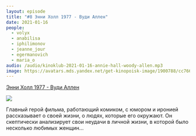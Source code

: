 ```yaml
---
layout: episode
title: "#8 Энни Холл 1977 - Вуди Аллен"
date: 2021-01-16
people:
  - volyx
  - anabilisa
  - iphilimonov
  - jeanne_jour
  - egermanovich
  - maria_o
audio: /audio/kinoklub-2021-01-16-annie-hall-woody-allen.mp3
image: https://avatars.mds.yandex.net/get-kinopoisk-image/1900788/cc76652d-53ac-4d25-acf6-5df06a9be7f8/800x800
---
```


[Энни Холл 1977 - Вуди Аллен](https://www.kinopoisk.ru/film/390/)

![](https://avatars.mds.yandex.net/get-kinopoisk-image/1900788/cc76652d-53ac-4d25-acf6-5df06a9be7f8/800x800)

Главный герой фильма, работающий комиком, с юмором и иронией рассказывает о своей жизни, о людях, которые его окружают. Он скептически анализирует свои неудачи в личной жизни, в которой было несколько любимых женщин...
